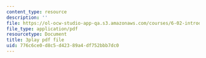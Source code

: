 ```yaml
---
content_type: resource
description: ''
file: https://ol-ocw-studio-app-qa.s3.amazonaws.com/courses/6-02-introduction-to-eecs-ii-digital-communication-systems-fall-2012/776c6ce0d8c5d42389a4df752bbb7dc0_jNzdhBVU620.pdf
file_type: application/pdf
resourcetype: Document
title: 3play pdf file
uid: 776c6ce0-d8c5-d423-89a4-df752bbb7dc0
---
```

